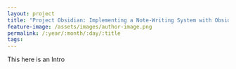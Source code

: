 ```yaml
---
layout: project
title: "Project Obsidian: Implementing a Note-Writing System with Obsidian™ [#utility]"
feature-image: /assets/images/author-image.png
permalink: /:year/:month/:day/:title
tags: 
---
```


This here is an Intro
